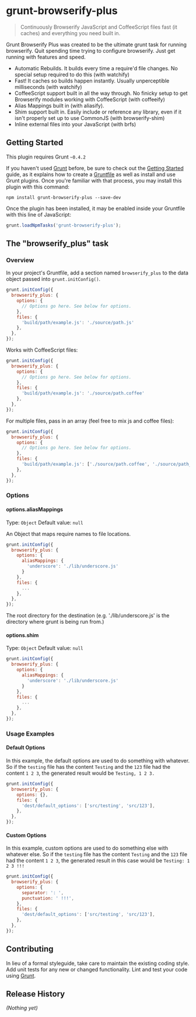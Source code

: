 # grunt-browserify-plus

> Continuously Browserify JavaScript and CoffeeScript files fast (it caches) and everything you need built in.

Grunt Browserify Plus was created to be the ultimate grunt task for running browserify. Quit spending time trying to configure browserify. Just get running with features and speed.

  * Automatic Rebuilds. It builds every time a require'd file changes. No special setup required to do this (with watchify)
  * Fast! It caches so builds happen instantly. Usually unperceptible milliseconds (with watchify)
  * CoffeeScript support built in all the way through. No finicky setup to get Browserify modules working with CoffeeScript (with  coffeeify)
  * Alias Mappings built in (with aliasify).
  * Shim support built in. Easily include or reference any library, even if it isn't properly set up to use CommonJS (with browserify-shim)
  * Inline external files into your JavaScript (with brfs)


## Getting Started
This plugin requires Grunt `~0.4.2`

If you haven't used [Grunt](http://gruntjs.com/) before, be sure to check out the [Getting Started](http://gruntjs.com/getting-started) guide, as it explains how to create a [Gruntfile](http://gruntjs.com/sample-gruntfile) as well as install and use Grunt plugins. Once you're familiar with that process, you may install this plugin with this command:

```shell
npm install grunt-browserify-plus --save-dev
```

Once the plugin has been installed, it may be enabled inside your Gruntfile with this line of JavaScript:

```js
grunt.loadNpmTasks('grunt-browserify-plus');
```


## The "browserify_plus" task

### Overview
In your project's Gruntfile, add a section named `browserify_plus` to the data object passed into `grunt.initConfig()`.

```js
grunt.initConfig({
  browserify_plus: {
    options: {
      // Options go here. See below for options.
    },
    files: {
      'build/path/example.js': './source/path.js'
    },
  },
});
```
Works with CoffeeScript files:

```js
grunt.initConfig({
  browserify_plus: {
    options: {
      // Options go here. See below for options.
    },
    files: {
      'build/path/example.js': './source/path.coffee'
    },
  },
});
```

For multiple files, pass in an array (feel free to mix js and coffee files):

```js
grunt.initConfig({
  browserify_plus: {
    options: {
      // Options go here. See below for options.
    },
    files: {
      'build/path/example.js': ['./source/path.coffee', './source/path_2.js']
    },
  },
});
```



### Options

#### options.aliasMappings
Type: `Object`
Default value: `null`

An Object that maps require names to file locations.

```js
grunt.initConfig({
  browserify_plus: {
    options: {
      aliasMappings: {
        'underscore': './lib/underscore.js'
      }
    },
    files: {
      ...
    },
  },
});
```

The root directory for the destination (e.g. './lib/underscore.js' is the directory where grunt is being run from.)


#### options.shim
Type: `Object`
Default value: `null`

```js
grunt.initConfig({
  browserify_plus: {
    options: {
      aliasMappings: {
        'underscore': './lib/underscore.js'
      }
    },
    files: {
      ...
    },
  },
});
```



### Usage Examples

#### Default Options
In this example, the default options are used to do something with whatever. So if the `testing` file has the content `Testing` and the `123` file had the content `1 2 3`, the generated result would be `Testing, 1 2 3.`

```js
grunt.initConfig({
  browserify_plus: {
    options: {},
    files: {
      'dest/default_options': ['src/testing', 'src/123'],
    },
  },
});
```

#### Custom Options
In this example, custom options are used to do something else with whatever else. So if the `testing` file has the content `Testing` and the `123` file had the content `1 2 3`, the generated result in this case would be `Testing: 1 2 3 !!!`

```js
grunt.initConfig({
  browserify_plus: {
    options: {
      separator: ': ',
      punctuation: ' !!!',
    },
    files: {
      'dest/default_options': ['src/testing', 'src/123'],
    },
  },
});
```

## Contributing
In lieu of a formal styleguide, take care to maintain the existing coding style. Add unit tests for any new or changed functionality. Lint and test your code using [Grunt](http://gruntjs.com/).

## Release History
_(Nothing yet)_

